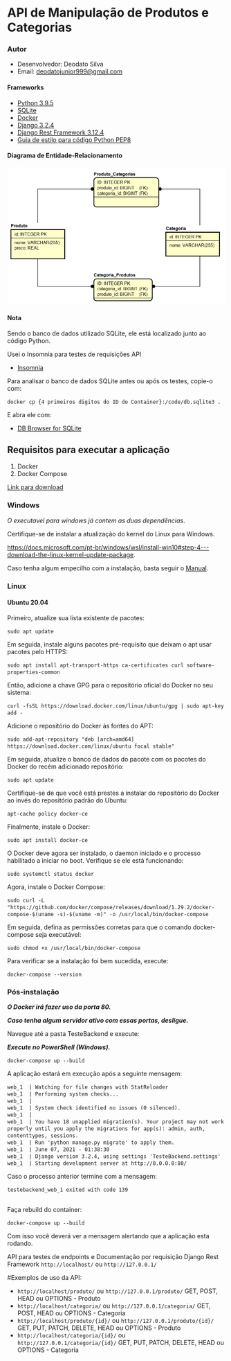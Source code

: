 # API de Manipulação de Produtos e Categorias

### Autor

- Desenvolvedor: Deodato Silva
- Email: deodatojunior999@gmail.com

#### Frameworks

- [Python 3.9.5](https://www.python.org/doc/)
- [SQLite](https://sqlite.org/index.html)
- [Docker](https://docs.docker.com/)
- [Django 3.2.4](https://www.djangoproject.com)
- [Django Rest Framework 3.12.4](https://www.django-rest-framework.org)
- [Guia de estilo para código Python PEP8](https://www.python.org/dev/peps/pep-0008/)


#### Diagrama de Entidade-Relacionamento
![DER](TesteBackend/docs/diagrama.png)


#### Nota
Sendo o banco de dados utilizado SQLite, ele está localizado junto ao código Python.

Usei o Insomnia para testes de requisições API

- [Insomnia](https://insomnia.rest/download)

Para analisar o banco de dados SQLite antes ou após os testes, copie-o com:
```
docker cp {4 primeiros digitos do ID do Container}:/code/db.sqlite3 .
```

E abra ele com:
- [DB Browser for SQLite](https://sqlitebrowser.org)


## Requisitos para executar a aplicação
 1. Docker
 2. Docker Compose

 [Link para download](https://www.docker.com/products/docker-desktop)

### Windows
 *O executavel para windows já contem as duas dependências*.

Certifique-se de instalar a atualização do kernel do Linux para Windows. 

https://docs.microsoft.com/pt-br/windows/wsl/install-win10#step-4---download-the-linux-kernel-update-package.

Caso tenha algum empecilho com a instalação, basta seguir o [Manual](https://docs.docker.com/docker-for-windows/install/).

### Linux

#### Ubuntu 20.04
Primeiro, atualize sua lista existente de pacotes:
```
sudo apt update
```
Em seguida, instale alguns pacotes pré-requisito que deixam o apt usar pacotes pelo HTTPS:
```
sudo apt install apt-transport-https ca-certificates curl software-properties-common

```
Então, adicione a chave GPG para o repositório oficial do Docker no seu sistema:
```
curl -fsSL https://download.docker.com/linux/ubuntu/gpg | sudo apt-key add -

```
Adicione o repositório do Docker às fontes do APT:
```
sudo add-apt-repository "deb [arch=amd64] https://download.docker.com/linux/ubuntu focal stable"

```

Em seguida, atualize o banco de dados do pacote com os pacotes do Docker do recém adicionado repositório:
```
sudo apt update

```
Certifique-se de que você está prestes a instalar do repositório do Docker ao invés do repositório padrão do Ubuntu:

```
apt-cache policy docker-ce
```

Finalmente, instale o Docker:

```
sudo apt install docker-ce

```

O Docker deve agora ser instalado, o daemon iniciado e o processo habilitado a iniciar no boot. Verifique se ele está funcionando:
```
sudo systemctl status docker
```

Agora, instale o Docker Compose:
```
sudo curl -L "https://github.com/docker/compose/releases/download/1.29.2/docker-compose-$(uname -s)-$(uname -m)" -o /usr/local/bin/docker-compose

```

Em seguida, defina as permissões corretas para que o comando docker-compose seja executável:
```
sudo chmod +x /usr/local/bin/docker-compose

```
Para verificar se a instalação foi bem sucedida, execute:
```
docker-compose --version
```

### Pós-instalação
***O Docker irá fazer uso da porta 80.***

***Caso tenha algum servidor ativo com essas portas, desligue.***


Navegue até a pasta TesteBackend e execute:

***Execute no PowerShell (Windows).***
```
docker-compose up --build
```

A aplicação estará em execução após a seguinte mensagem:
```
web_1  | Watching for file changes with StatReloader
web_1  | Performing system checks...
web_1  |
web_1  | System check identified no issues (0 silenced).
web_1  |
web_1  | You have 18 unapplied migration(s). Your project may not work properly until you apply the migrations for app(s): admin, auth, contenttypes, sessions.
web_1  | Run 'python manage.py migrate' to apply them.
web_1  | June 07, 2021 - 01:38:30
web_1  | Django version 3.2.4, using settings 'TesteBackend.settings'
web_1  | Starting development server at http://0.0.0.0:80/

```
Caso o processo anterior termine com a mensagem:

```
testebackend_web_1 exited with code 139
 
```
Faça rebuild do container:

```
docker-compose up --build
```
Com isso você deverá ver a mensagem alertando que a aplicação esta rodando.

API para testes de endpoints e Documentação por requisição Django Rest Framework `http://localhost/` ou `http://127.0.0.1/`

#Exemplos de uso da API:

- ```http://localhost/produto/``` ou ```http://127.0.0.1/produto/``` GET, POST, HEAD ou OPTIONS - Produto
- ```http://localhost/categoria/``` ou ```http://127.0.0.1/categoria/``` GET, POST, HEAD ou OPTIONS - Categoria
- ```http://localhost/produto/{id}/``` ou ```http://127.0.0.1/produto/{id}/``` GET, PUT, PATCH, DELETE, HEAD ou OPTIONS - Produto
- ```http://localhost/categoria/{id}/``` ou ```http://127.0.0.1/categoria/{id}/``` GET, PUT, PATCH, DELETE, HEAD ou OPTIONS - Categoria





